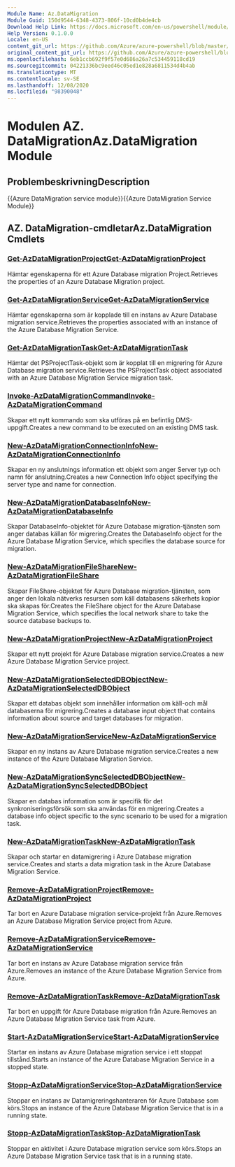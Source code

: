 ```yaml
---
Module Name: Az.DataMigration
Module Guid: 150d9544-6348-4373-806f-10cd0b4de4cb
Download Help Link: https://docs.microsoft.com/en-us/powershell/module/az.datamigration
Help Version: 0.1.0.0
Locale: en-US
content_git_url: https://github.com/Azure/azure-powershell/blob/master/src/DataMigration/DataMigration/help/Az.DataMigration.md
original_content_git_url: https://github.com/Azure/azure-powershell/blob/master/src/DataMigration/DataMigration/help/Az.DataMigration.md
ms.openlocfilehash: 6eb1ccb692f9f57e0d686a26a7c534459118cd19
ms.sourcegitcommit: 04221336bc9eed46c05ed1e828a6811534d4b4ab
ms.translationtype: MT
ms.contentlocale: sv-SE
ms.lasthandoff: 12/08/2020
ms.locfileid: "98390048"
---
```

# <span data-ttu-id="5100a-101">Modulen AZ. DataMigration</span><span class="sxs-lookup"><span data-stu-id="5100a-101">Az.DataMigration Module</span></span>
## <span data-ttu-id="5100a-102">Problembeskrivning</span><span class="sxs-lookup"><span data-stu-id="5100a-102">Description</span></span>
<span data-ttu-id="5100a-103">{{Azure DataMigration service module}}</span><span class="sxs-lookup"><span data-stu-id="5100a-103">{{Azure DataMigration Service Module}}</span></span>

## <span data-ttu-id="5100a-104">AZ. DataMigration-cmdletar</span><span class="sxs-lookup"><span data-stu-id="5100a-104">Az.DataMigration Cmdlets</span></span>
### [<span data-ttu-id="5100a-105">Get-AzDataMigrationProject</span><span class="sxs-lookup"><span data-stu-id="5100a-105">Get-AzDataMigrationProject</span></span>](Get-AzDataMigrationProject.md)
<span data-ttu-id="5100a-106">Hämtar egenskaperna för ett Azure Database migration Project.</span><span class="sxs-lookup"><span data-stu-id="5100a-106">Retrieves the properties of an Azure Database Migration project.</span></span>

### [<span data-ttu-id="5100a-107">Get-AzDataMigrationService</span><span class="sxs-lookup"><span data-stu-id="5100a-107">Get-AzDataMigrationService</span></span>](Get-AzDataMigrationService.md)
<span data-ttu-id="5100a-108">Hämtar egenskaperna som är kopplade till en instans av Azure Database migration service.</span><span class="sxs-lookup"><span data-stu-id="5100a-108">Retrieves the properties associated with an instance of the Azure Database Migration Service.</span></span> 

### [<span data-ttu-id="5100a-109">Get-AzDataMigrationTask</span><span class="sxs-lookup"><span data-stu-id="5100a-109">Get-AzDataMigrationTask</span></span>](Get-AzDataMigrationTask.md)
<span data-ttu-id="5100a-110">Hämtar det PSProjectTask-objekt som är kopplat till en migrering för Azure Database migration service.</span><span class="sxs-lookup"><span data-stu-id="5100a-110">Retrieves the PSProjectTask object associated with an Azure Database Migration Service migration task.</span></span>

### [<span data-ttu-id="5100a-111">Invoke-AzDataMigrationCommand</span><span class="sxs-lookup"><span data-stu-id="5100a-111">Invoke-AzDataMigrationCommand</span></span>](Invoke-AzDataMigrationCommand.md)
<span data-ttu-id="5100a-112">Skapar ett nytt kommando som ska utföras på en befintlig DMS-uppgift.</span><span class="sxs-lookup"><span data-stu-id="5100a-112">Creates a new command to be executed on an existing DMS task.</span></span>

### [<span data-ttu-id="5100a-113">New-AzDataMigrationConnectionInfo</span><span class="sxs-lookup"><span data-stu-id="5100a-113">New-AzDataMigrationConnectionInfo</span></span>](New-AzDataMigrationConnectionInfo.md)
<span data-ttu-id="5100a-114">Skapar en ny anslutnings information ett objekt som anger Server typ och namn för anslutning.</span><span class="sxs-lookup"><span data-stu-id="5100a-114">Creates a new Connection Info object specifying the server type and name for connection.</span></span>

### [<span data-ttu-id="5100a-115">New-AzDataMigrationDatabaseInfo</span><span class="sxs-lookup"><span data-stu-id="5100a-115">New-AzDataMigrationDatabaseInfo</span></span>](New-AzDataMigrationDatabaseInfo.md)
<span data-ttu-id="5100a-116">Skapar DatabaseInfo-objektet för Azure Database migration-tjänsten som anger databas källan för migrering.</span><span class="sxs-lookup"><span data-stu-id="5100a-116">Creates the DatabaseInfo object for the Azure Database Migration Service, which specifies the database source for migration.</span></span>

### [<span data-ttu-id="5100a-117">New-AzDataMigrationFileShare</span><span class="sxs-lookup"><span data-stu-id="5100a-117">New-AzDataMigrationFileShare</span></span>](New-AzDataMigrationFileShare.md)
<span data-ttu-id="5100a-118">Skapar FileShare-objektet för Azure Database migration-tjänsten, som anger den lokala nätverks resursen som käll databasens säkerhets kopior ska skapas för.</span><span class="sxs-lookup"><span data-stu-id="5100a-118">Creates the FileShare object for the Azure Database Migration Service, which specifies the local network share to take the source database backups to.</span></span>

### [<span data-ttu-id="5100a-119">New-AzDataMigrationProject</span><span class="sxs-lookup"><span data-stu-id="5100a-119">New-AzDataMigrationProject</span></span>](New-AzDataMigrationProject.md)
<span data-ttu-id="5100a-120">Skapar ett nytt projekt för Azure Database migration service.</span><span class="sxs-lookup"><span data-stu-id="5100a-120">Creates a new Azure Database Migration Service project.</span></span>

### [<span data-ttu-id="5100a-121">New-AzDataMigrationSelectedDBObject</span><span class="sxs-lookup"><span data-stu-id="5100a-121">New-AzDataMigrationSelectedDBObject</span></span>](New-AzDataMigrationSelectedDBObject.md)
<span data-ttu-id="5100a-122">Skapar ett databas objekt som innehåller information om käll-och mål databaserna för migrering.</span><span class="sxs-lookup"><span data-stu-id="5100a-122">Creates a database input object that contains information about source and target databases for migration.</span></span>

### [<span data-ttu-id="5100a-123">New-AzDataMigrationService</span><span class="sxs-lookup"><span data-stu-id="5100a-123">New-AzDataMigrationService</span></span>](New-AzDataMigrationService.md)
<span data-ttu-id="5100a-124">Skapar en ny instans av Azure Database migration service.</span><span class="sxs-lookup"><span data-stu-id="5100a-124">Creates a new instance of the Azure Database Migration Service.</span></span>

### [<span data-ttu-id="5100a-125">New-AzDataMigrationSyncSelectedDBObject</span><span class="sxs-lookup"><span data-stu-id="5100a-125">New-AzDataMigrationSyncSelectedDBObject</span></span>](New-AzDataMigrationSyncSelectedDBObject.md)
<span data-ttu-id="5100a-126">Skapar en databas information som är specifik för det synkroniseringsförsök som ska användas för en migrering.</span><span class="sxs-lookup"><span data-stu-id="5100a-126">Creates a database info object specific to the sync scenario to be used for a migration task.</span></span>

### [<span data-ttu-id="5100a-127">New-AzDataMigrationTask</span><span class="sxs-lookup"><span data-stu-id="5100a-127">New-AzDataMigrationTask</span></span>](New-AzDataMigrationTask.md)
<span data-ttu-id="5100a-128">Skapar och startar en datamigrering i Azure Database migration service.</span><span class="sxs-lookup"><span data-stu-id="5100a-128">Creates and starts a data migration task in the Azure Database Migration Service.</span></span>

### [<span data-ttu-id="5100a-129">Remove-AzDataMigrationProject</span><span class="sxs-lookup"><span data-stu-id="5100a-129">Remove-AzDataMigrationProject</span></span>](Remove-AzDataMigrationProject.md)
<span data-ttu-id="5100a-130">Tar bort en Azure Database migration service-projekt från Azure.</span><span class="sxs-lookup"><span data-stu-id="5100a-130">Removes an Azure Database Migration Service project from Azure.</span></span>

### [<span data-ttu-id="5100a-131">Remove-AzDataMigrationService</span><span class="sxs-lookup"><span data-stu-id="5100a-131">Remove-AzDataMigrationService</span></span>](Remove-AzDataMigrationService.md)
<span data-ttu-id="5100a-132">Tar bort en instans av Azure Database migration service från Azure.</span><span class="sxs-lookup"><span data-stu-id="5100a-132">Removes an instance of the Azure Database Migration Service from Azure.</span></span>

### [<span data-ttu-id="5100a-133">Remove-AzDataMigrationTask</span><span class="sxs-lookup"><span data-stu-id="5100a-133">Remove-AzDataMigrationTask</span></span>](Remove-AzDataMigrationTask.md)
<span data-ttu-id="5100a-134">Tar bort en uppgift för Azure Database migration från Azure.</span><span class="sxs-lookup"><span data-stu-id="5100a-134">Removes an Azure Database Migration Service task from Azure.</span></span>

### [<span data-ttu-id="5100a-135">Start-AzDataMigrationService</span><span class="sxs-lookup"><span data-stu-id="5100a-135">Start-AzDataMigrationService</span></span>](Start-AzDataMigrationService.md)
<span data-ttu-id="5100a-136">Startar en instans av Azure Database migration service i ett stoppat tillstånd.</span><span class="sxs-lookup"><span data-stu-id="5100a-136">Starts an instance of the Azure Database Migration Service in a stopped state.</span></span> 

### [<span data-ttu-id="5100a-137">Stopp-AzDataMigrationService</span><span class="sxs-lookup"><span data-stu-id="5100a-137">Stop-AzDataMigrationService</span></span>](Stop-AzDataMigrationService.md)
<span data-ttu-id="5100a-138">Stoppar en instans av Datamigreringshanteraren för Azure Database som körs.</span><span class="sxs-lookup"><span data-stu-id="5100a-138">Stops an instance of the Azure Database Migration Service that is in a running state.</span></span>

### [<span data-ttu-id="5100a-139">Stopp-AzDataMigrationTask</span><span class="sxs-lookup"><span data-stu-id="5100a-139">Stop-AzDataMigrationTask</span></span>](Stop-AzDataMigrationTask.md)
<span data-ttu-id="5100a-140">Stoppar en aktivitet i Azure Database migration service som körs.</span><span class="sxs-lookup"><span data-stu-id="5100a-140">Stops an  Azure Database Migration Service task that is in a running state.</span></span>

